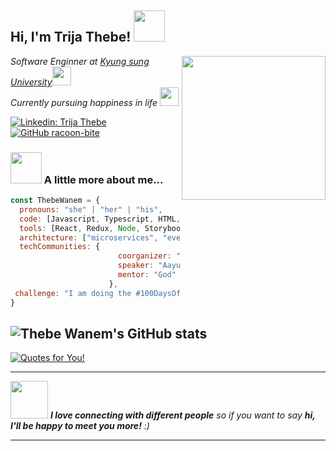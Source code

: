 <h2> Hi, I'm Trija Thebe! <img src="https://media.giphy.com/media/mGcNjsfWAjY5AEZNw6/giphy.gif" width="50"></h2>
<img align='right' src="https://media.giphy.com/media/ieyl9zmCjO4b4t6qoY/giphy.gif" width="230">
<p><em>Software Enginner at <a href="http://www.unb.br">Kyung sung University</a><img src="https://media.giphy.com/media/fYSnHlufseco8Fh93Z/giphy.gif" width="30"></br>Currently pursuing happiness in life <img src="https://media.giphy.com/media/WUlplcMpOCEmTGBtBW/giphy.gif" width="30"> 
</em></p>

[![Linkedin: Trija Thebe](https://img.shields.io/badge/-WanemThebe-blue?style=flat-square&logo=Linkedin&logoColor=white&link=https://www.linkedin.com/in/trija-thebe-8516761aa/)](https://www.linkedin.com/in/trija-thebe-8516761aa/)
[![GitHub racoon-bite](https://img.shields.io/github/followers/racoon-bite?label=follow&style=social)](https://github.com/racoon-bite)


### <img src="https://media.giphy.com/media/VgCDAzcKvsR6OM0uWg/giphy.gif" width="50"> A little more about me...  

```javascript
const ThebeWanem = {
  pronouns: "she" | "her" | "his",
  code: [Javascript, Typescript, HTML, CSS, Ruby, Python, Java],
  tools: [React, Redux, Node, Storybook, Styled-Components, Jest, Docker],
  architecture: ["microservices", "event-driven", "design system pattern"],
  techCommunities: {
                        coorganizer: "FIG",
                        speaker: "Aayush Wanem Limbu",
                        mentor: "God"
                      },
 challenge: "I am doing the #100DaysOfCode challenge focused on python and rust"
}
```
![Thebe Wanem's GitHub stats](https://github-readme-stats.vercel.app/api?username=racoon-bite&show_icons=true&bg_color=00000000)
---

[![Quotes for You!](https://quotes-github-readme.vercel.app/api?type=horizontal&border=true&theme=light)](https://github.com/piyushsuthar/github-readme-quotes)

---

<img src="https://media.giphy.com/media/LnQjpWaON8nhr21vNW/giphy.gif" width="60"> <em><b>I love connecting with different people</b> so if you want to say <b>hi, I'll be happy to meet you more!</b> :)</em>

---
